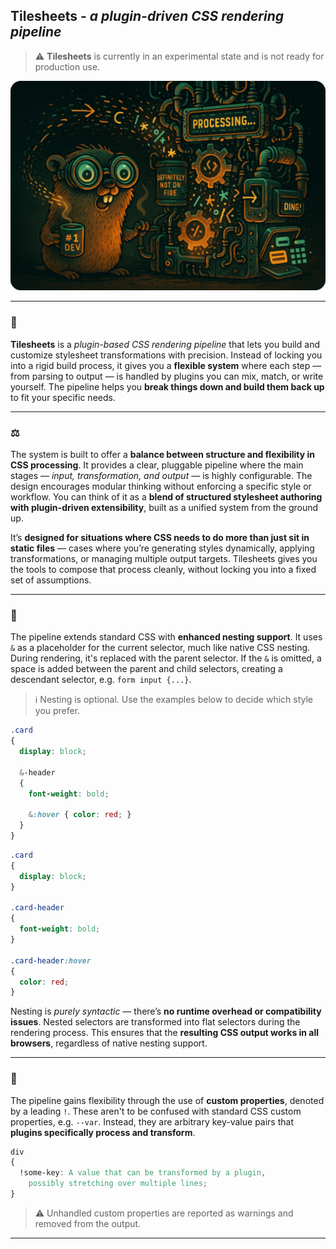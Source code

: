 ## Tilesheets - *a plugin-driven CSS rendering pipeline*

> ⚠️ **Tilesheets** is currently in an experimental state and is not ready for production use.

![Plugin-driven CSS rendering pipeline](/images/css-pipeline.png)

---

### 🧩

**Tilesheets** is a _plugin-based CSS rendering pipeline_ that lets you build and customize stylesheet transformations with precision. Instead of locking you into a rigid build process, it gives you a **flexible system** where each step — from parsing to output — is handled by plugins you can mix, match, or write yourself. The pipeline helps you **break things down and build them back up** to fit your specific needs.

---

### ⚖️

The system is built to offer a **balance between structure and flexibility in CSS processing**. It provides a clear, pluggable pipeline where the main stages — _input, transformation, and output_ — is highly configurable. The design encourages modular thinking without enforcing a specific style or workflow. You can think of it as a **blend of structured stylesheet authoring with plugin-driven extensibility**, built as a unified system from the ground up.

It’s **designed for situations where CSS needs to do more than just sit in static files** — cases where you’re generating styles dynamically, applying transformations, or managing multiple output targets. Tilesheets gives you the tools to compose that process cleanly, without locking you into a fixed set of assumptions.

---

### 🧬

The pipeline extends standard CSS with **enhanced nesting support**. It uses `&` as a placeholder for the current selector, much like native CSS nesting. During rendering, it's replaced with the parent selector. If the `&` is omitted, a space is added between the parent and child selectors, creating a descendant selector, e.g. `form input {...}`.

> ℹ️ Nesting is optional. Use the examples below to decide which style you prefer.

```css
.card
{
  display: block;

  &-header
  {
    font-weight: bold;

    &:hover { color: red; }
  }
}
```
```css
.card
{
  display: block;
}

.card-header
{
  font-weight: bold;
}

.card-header:hover
{
  color: red;
}
```

Nesting is _purely syntactic_ — there’s **no runtime overhead or compatibility issues**. Nested selectors are transformed into flat selectors during the rendering process. This ensures that the **resulting CSS output works in all browsers**, regardless of native nesting support.

---

### 🧾

The pipeline gains flexibility through the use of **custom properties**, denoted by a leading `!`. These aren't to be confused with standard CSS custom properties, e.g. `--var`. Instead, they are arbitrary key-value pairs that **plugins specifically process and transform**.

```css
div
{
  !some-key: A value that can be transformed by a plugin,
    possibly stretching over multiple lines;
}
```

> ⚠️ Unhandled custom properties are reported as warnings and removed from the output.

---